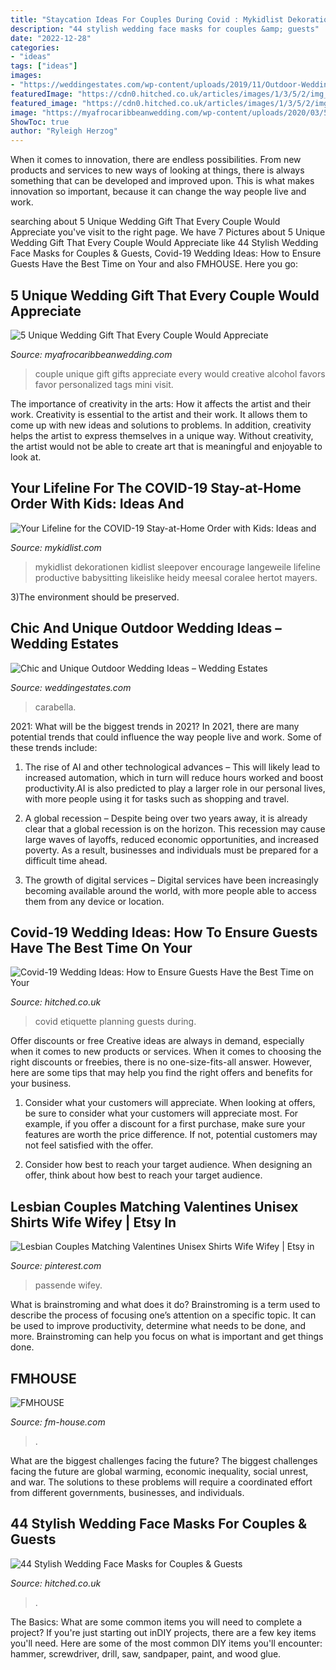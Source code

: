 ```yaml
---
title: "Staycation Ideas For Couples During Covid : Mykidlist Dekorationen Kidlist Sleepover Encourage Langeweile Lifeline Productive Babysitting Likeislike Heidy Meesal Coralee Hertot Mayers"
description: "44 stylish wedding face masks for couples &amp; guests"
date: "2022-12-28"
categories:
- "ideas"
tags: ["ideas"]
images:
- "https://weddingestates.com/wp-content/uploads/2019/11/Outdoor-Wedding-Ideas.jpg"
featuredImage: "https://cdn0.hitched.co.uk/articles/images/1/3/5/2/img_72531/intimatebackyardweddinginwinnipeg-stonehousecreative.jpg"
featured_image: "https://cdn0.hitched.co.uk/articles/images/1/3/5/2/img_72531/intimatebackyardweddinginwinnipeg-stonehousecreative.jpg"
image: "https://myafrocaribbeanwedding.com/wp-content/uploads/2020/03/5-Unique-Wedding-Gift-That-Every-Couple-Would-Appreciate-Alcohol-.jpg"
ShowToc: true
author: "Ryleigh Herzog"
---
```



When it comes to innovation, there are endless possibilities. From new products and services to new ways of looking at things, there is always something that can be developed and improved upon. This is what makes innovation so important, because it can change the way people live and work.

	

		
searching about 5 Unique Wedding Gift That Every Couple Would Appreciate you've visit to the right page. We have 7 Pictures about 5 Unique Wedding Gift That Every Couple Would Appreciate like 44 Stylish Wedding Face Masks for Couples &amp; Guests, Covid-19 Wedding Ideas: How to Ensure Guests Have the Best Time on Your and also FMHOUSE. Here you go:
		
    
## 5 Unique Wedding Gift That Every Couple Would Appreciate

<img loading=lazy src="https://myafrocaribbeanwedding.com/wp-content/uploads/2020/03/5-Unique-Wedding-Gift-That-Every-Couple-Would-Appreciate-Alcohol-.jpg" onerror="this.onerror=null;this.src='https://tse1.mm.bing.net/th?id=OIP.FVWR1Nue2fRLcMkH8ABZfwHaI4&amp;pid=15.1';" alt="5 Unique Wedding Gift That Every Couple Would Appreciate">

_Source: myafrocaribbeanwedding.com_

>couple unique gift gifts appreciate every would creative alcohol favors favor personalized tags mini visit. 

	

The importance of creativity in the arts: How it affects the artist and their work.
Creativity is essential to the artist and their work. It allows them to come up with new ideas and solutions to problems. In addition, creativity helps the artist to express themselves in a unique way. Without creativity, the artist would not be able to create art that is meaningful and enjoyable to look at.

    
## Your Lifeline For The COVID-19 Stay-at-Home Order With Kids: Ideas And

<img loading=lazy src="https://mykidlist.com/wp-content/uploads/2020/03/Coronavirus-Bucket-List.jpg" onerror="this.onerror=null;this.src='https://tse4.mm.bing.net/th?id=OIP.2wbY_2VHS6udSnVlo0Xr8gHaJQ&amp;pid=15.1';" alt="Your Lifeline for the COVID-19 Stay-at-Home Order with Kids: Ideas and">

_Source: mykidlist.com_

>mykidlist dekorationen kidlist sleepover encourage langeweile lifeline productive babysitting likeislike heidy meesal coralee hertot mayers. 

	

3)The environment should be preserved. 

    
## Chic And Unique Outdoor Wedding Ideas – Wedding Estates

<img loading=lazy src="https://weddingestates.com/wp-content/uploads/2019/11/Outdoor-Wedding-Ideas.jpg" onerror="this.onerror=null;this.src='https://tse4.mm.bing.net/th?id=OIP.gobwEOdF1EDC0oxHqW0g1QHaLH&amp;pid=15.1';" alt="Chic and Unique Outdoor Wedding Ideas – Wedding Estates">

_Source: weddingestates.com_

>carabella. 

	

2021: What will be the biggest trends in 2021?
In 2021, there are many potential trends that could influence the way people live and work. Some of these trends include:
1. The rise of AI and other technological advances – This will likely lead to increased automation, which in turn will reduce hours worked and boost productivity.AI is also predicted to play a larger role in our personal lives, with more people using it for tasks such as shopping and travel.

2. A global recession – Despite being over two years away, it is already clear that a global recession is on the horizon. This recession may cause large waves of layoffs, reduced economic opportunities, and increased poverty. As a result, businesses and individuals must be prepared for a difficult time ahead.

3. The growth of digital services – Digital services have been increasingly becoming available around the world, with more people able to access them from any device or location.

    
## Covid-19 Wedding Ideas: How To Ensure Guests Have The Best Time On Your

<img loading=lazy src="https://cdn0.hitched.co.uk/articles/images/1/3/5/2/img_72531/intimatebackyardweddinginwinnipeg-stonehousecreative.jpg" onerror="this.onerror=null;this.src='https://tse3.mm.bing.net/th?id=OIP.7J5MB-RyqJtXwTOeMVgCBwHaLH&amp;pid=15.1';" alt="Covid-19 Wedding Ideas: How to Ensure Guests Have the Best Time on Your">

_Source: hitched.co.uk_

>covid etiquette planning guests during. 

	

Offer discounts or free
Creative ideas are always in demand, especially when it comes to new products or services. When it comes to choosing the right discounts or freebies, there is no one-size-fits-all answer. However, here are some tips that may help you find the right offers and benefits for your business.
1) Consider what your customers will appreciate. When looking at offers, be sure to consider what your customers will appreciate most. For example, if you offer a discount for a first purchase, make sure your features are worth the price difference. If not, potential customers may not feel satisfied with the offer.

2) Consider how best to reach your target audience. When designing an offer, think about how best to reach your target audience.

    
## Lesbian Couples Matching Valentines Unisex Shirts Wife Wifey | Etsy In

<img loading=lazy src="https://i.pinimg.com/736x/2c/4a/f2/2c4af210d63c1f1980b066ec7123bc95.jpg" onerror="this.onerror=null;this.src='https://tse2.mm.bing.net/th?id=OIP.ljOkUpa_Fy43OMJNu8hRKwHaFM&amp;pid=15.1';" alt="Lesbian Couples Matching Valentines Unisex Shirts Wife Wifey | Etsy in">

_Source: pinterest.com_

>passende wifey. 

	

What is brainstroming and what does it do?
Brainstroming is a term used to describe the process of focusing one’s attention on a specific topic. It can be used to improve productivity, determine what needs to be done, and more. Brainstroming can help you focus on what is important and get things done.

    
## FMHOUSE

<img loading=lazy src="http://www.fm-house.com/wp-content/uploads/2014/06/trans-2.jpg" onerror="this.onerror=null;this.src='https://tse4.mm.bing.net/th?id=OIP.ZL_WZhe2zgzgY3tgUfbvjwHaFj&amp;pid=15.1';" alt="FMHOUSE">

_Source: fm-house.com_

>. 

	

What are the biggest challenges facing the future?
The biggest challenges facing the future are global warming, economic inequality, social unrest, and war. The solutions to these problems will require a coordinated effort from different governments, businesses, and individuals.

    
## 44 Stylish Wedding Face Masks For Couples &amp; Guests

<img loading=lazy src="https://cdn0.hitched.co.uk/articles/images/5/0/0/5/img_75005/personalised-wedding-face-mask.jpg" onerror="this.onerror=null;this.src='https://tse1.mm.bing.net/th?id=OIP.ZzA6VRjaiiP5xuyizJWY0wHaHa&amp;pid=15.1';" alt="44 Stylish Wedding Face Masks for Couples &amp; Guests">

_Source: hitched.co.uk_

>. 

	

The Basics: What are some common items you will need to complete a project?
If you're just starting out inDIY projects, there are a few key items you'll need. Here are some of the most common DIY items you'll encounter: hammer, screwdriver, drill, saw, sandpaper, paint, and wood glue.

